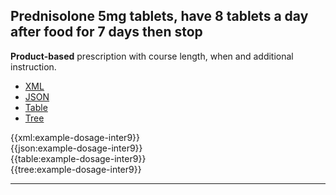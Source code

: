 ## Prednisolone 5mg tablets, have 8 tablets a day after food for 7 days then stop

<div class="nhsd-a-box nhsd-a-box--bg-light-blue nhsd-!t-margin-bottom-6 nhsd-t-body">
    <strong>Product-based</strong> prescription with course length, when and additional instruction.
</div>

<!--// start of code snippet -->
<div>
    <ul class="nav nav-tabs" role="tablist">
      <li role="presentation" class="active">
        <a href="#xml-5" aria-controls="xml" role="tab" data-toggle="tab">XML</a>
      </li>
      <li role="presentation">
        <a href="#json-5" aria-controls="json" role="tab" data-toggle="tab">JSON</a>
      </li>
        <li role="presentation">
        <a href="#table-5" aria-controls="table" role="tab" data-toggle="tab">Table</a>
      </li>
      <li role="presentation">
        <a href="#tree-5" aria-controls="tree" role="tab" data-toggle="tab">Tree</a>
      </li>
  </ul>

  <!-- Tab panes -->
  <div class="tab-content snippet">
    <div role="tabpanel" class="tab-pane active" id="xml-5">
      {{xml:example-dosage-inter9}}
    </div>
    <div role="tabpanel" class="tab-pane" id="json-5">
      {{json:example-dosage-inter9}}
    </div>
    <div role="tabpanel" class="tab-pane" id="table-5">
      {{table:example-dosage-inter9}}
    </div>
    <div role="tabpanel" class="tab-pane" id="tree-5">
      {{tree:example-dosage-inter9}}
    </div>
  </div>
</div>
<!--// end of code snippet -->

---